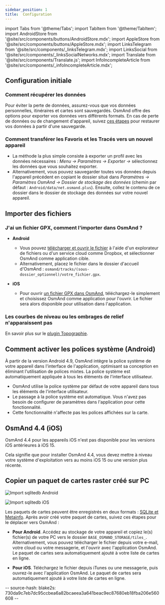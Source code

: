 ```yaml
---
sidebar_position: 1
title:  Configuration
---
```


import Tabs from '@theme/Tabs';
import TabItem from '@theme/TabItem';
import AndroidStore from '@site/src/components/buttons/AndroidStore.mdx';
import AppleStore from '@site/src/components/buttons/AppleStore.mdx';
import LinksTelegram from '@site/src/components/_linksTelegram.mdx';
import LinksSocial from '@site/src/components/_linksSocialNetworks.mdx';
import Translate from '@site/src/components/Translate.js';
import InfoIncompleteArticle from '@site/src/components/_infoIncompleteArticle.mdx';


## Configuration initiale

### Comment récupérer les données

Pour éviter la perte de données, assurez-vous que vos données personnelles, itinéraires et cartes sont sauvegardés. OsmAnd offre des options pour exporter vos données vers différents formats. En cas de perte de données ou de changement d'appareil, suivez [ces étapes](https://osmand.net/docs/user/personal/import-export/#preventing-data-loss) pour restaurer vos données à partir d'une sauvegarde.


### Comment transférer les Favoris et les Tracés vers un nouvel appareil

- La méthode la plus simple consiste à exporter un profil avec les données nécessaires : *Menu → Paramètres → Exporter →* sélectionnez les données que vous souhaitez exporter.
- Alternativement, vous pouvez sauvegarder toutes vos données depuis l'appareil précédent en copiant le dossier situé dans *Paramètres → Paramètres OsmAnd → Dossier de stockage des données* (chemin par défaut : `Android/data/net.osmand.plus`). Ensuite, collez le contenu de ce dossier dans le dossier de stockage des données sur votre nouvel appareil.


## Importer des fichiers

### J'ai un fichier GPX, comment l'importer dans OsmAnd ?

- **Android**
    - Vous pouvez [télécharger et ouvrir le fichier](../navigation/setup/gpx-navigation.md) à l'aide d'un explorateur de fichiers ou d'un service cloud comme Dropbox, et sélectionner OsmAnd comme application cible.
    - Alternativement, placez le fichier dans le dossier d'accueil d'OsmAnd : `osmand/tracks/(sous-dossier_optionnel)/votre_fichier.gpx`.

- **iOS**
    - Pour ouvrir [un fichier GPX dans OsmAnd](../navigation/setup/gpx-navigation.md), téléchargez-le simplement et choisissez OsmAnd comme application pour l'ouvrir. Le fichier sera alors disponible pour utilisation dans l'application.

### Les courbes de niveau ou les ombrages de relief n'apparaissent pas

En savoir plus sur le [plugin Topographie](../plugins/topography.md).


## Comment activer les polices système (Android)

À partir de la version Android 4.9, OsmAnd intègre la police système de votre appareil dans l'interface de l'application, optimisant sa conception en éliminant l'utilisation de polices mixtes. La police système est automatiquement appliquée à tous les éléments de l'interface utilisateur.

- OsmAnd utilise la police système par défaut de votre appareil dans tous les éléments de l'interface utilisateur.
- Le passage à la police système est automatique. Vous n'avez pas besoin de configurer de paramètres dans l'application pour cette fonctionnalité.
- Cette fonctionnalité n'affecte pas les polices affichées sur la carte.


## OsmAnd 4.4 (iOS)

OsmAnd 4.4 pour les appareils iOS n'est pas disponible pour les versions iOS antérieures à iOS 15.

Cela signifie que pour installer OsmAnd 4.4, vous devez mettre à niveau votre système d'exploitation vers au moins iOS 15 ou une version plus récente.


<!--
## Storage on an SD card (Android)

:::note
When you *turn on a USB drive to share files* with a computer or disconnect the SD card through system settings, the external drive is disconnected from the device and all applications running on the external drive are **immediately terminated**. You can [read more here](https://developer.android.com/guide/topics/data/install-location).
:::

### To move the OsmAnd home (maps) folder to an external SD card:

-   Go to *Settings (on the start screen) →  OsmAnd Settings → Data storage folder*
-   Change the value to a path pointing to the external SD card, on many
    Android systems may contain `/storage/extSdCard` or similar.
    Please note that some versions of Android strictly limit your choice
    of which path will be write-accessible for apps.
-   You are then asked if the contents of the OsmAnd data folder should be moved from
    internal memory to the external SD card.
    You may also perform this manually using a built-in file manager app on the device or via
    connecting the device to a computer as external storage and performing the move from there.


### How do I use my SD card with OsmAnd under Android 4.4+ and 5

If you update your Android to version 4.4.x, you will experience a known
Android issue with the `WRITE_EXTERNAL_STORAGE` permission: Android has
changed the rules so that from now on no application can write to the
external SD card anywhere outside its new standard folder
`Android/data/[PACKAGE-NAME]`. If OsmAnd was installed before updating
your device to Android 4.4.x, it will continue to work (read-only) with
the old, non-standard osmand folder, but won't be able to update any map
and other files there.

Solutions:

-   Move OsmAnd's data folder osmand to the internal storage. \
     **Drawback:** Internal storage can be rather small.
-   Move OsmAnd's data folder osmand into its standard SD folder, \
    for OsmAnd+ : `(extSdCard)/Android/data/net.osmand.plus/files` \
    for OsmAnd : `(extSdCard)/Android/data/net.osmand/files` \
     **Caution:** Whenever you uninstall OsmAnd now, all your data will
    be erased as well! (Unless you unmount your SD card, or rename the
    net.osmand(.plus) folder before de-installation.)

If you manually want to perform the necessary copies/moves, either use a
PC to perform this action on the SD card, or on the device itself use
the file manager tool **which came pre-installed with your Android**
(only these methods will have the necessary write permission). All copy operations
may also be invoked in OsmAnd itself via `Menu/Settings/General/Data
storage folder` but the copy operations may take a long time or result in
errors (e.g. if the SD card is too full).
-->


## Copier un paquet de cartes raster créé sur PC

<Tabs groupId="operating-systems">

<TabItem value="android" label="Android">

![Import sqlitedb Android](@site/static/img/plugins/online-maps/import-sqlitedb-android.png)

</TabItem>

<TabItem value="ios" label="iOS">

![Import sqlitedb iOS](@site/static/img/plugins/online-maps/import-sqlitedb-ios.png)  

</TabItem>

</Tabs>

Les paquets de cartes peuvent être enregistrés en deux formats : [SQLite et Metainfo](https://osmand.net/docs/user/map/raster-maps). Après avoir créé votre paquet de cartes, suivez ces étapes pour le déplacer vers OsmAnd :

- **Pour Android**. Accédez au stockage de votre appareil et copiez le(s) fichier(s) de votre PC vers le dossier `BASE_OSMAND_STORAGE/tiles_`. Alternativement, vous pouvez télécharger le fichier depuis votre e-mail, votre cloud ou votre messagerie, et l'ouvrir avec l'application OsmAnd. Le paquet de cartes sera automatiquement ajouté à votre liste de cartes en ligne.

- **Pour iOS**. Téléchargez le fichier depuis iTunes ou une messagerie, puis ouvrez-le avec l'application OsmAnd. Le paquet de cartes sera automatiquement ajouté à votre liste de cartes en ligne.

-- source-hash: blake2s: 730da9c7eb7dc95ccbea6a82bcaeea3a641beac9ec87680eb18fba206e560608 --
